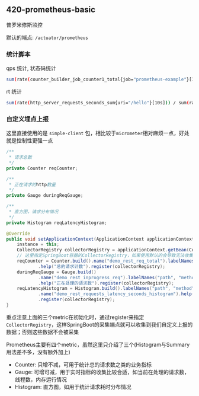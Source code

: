 420-prometheus-basic
---
普罗米修斯监控

默认的端点: `/actuator/prometheus`

### 统计脚本

qps 统计, 状态码统计

```sh
sum(rate(counter_builder_job_counter1_total{job="prometheus-example"}[10s]))
```


rt 统计

```bash
sum(rate(http_server_requests_seconds_sum{uri="/hello"}[10s])) / sum(rate(http_server_requests_seconds_count{uri="/hello"}[10s]))
```

### 自定义埋点上报

这里直接使用的是 `simple-client` 包，相比较于`micrometer`相对麻烦一点，好处就是控制性更强一点

```java
/**
 * 请求总数
 */
private Counter reqCounter;

/**
 * 正在请求的http数量
 */
private Gauge duringReqGauge;

/**
 * 直方图，请求分布情况
 */
private Histogram reqLatencyHistogram;

@Override
public void setApplicationContext(ApplicationContext applicationContext) throws BeansException {
    instance = this;
    CollectorRegistry collectorRegistry = applicationContext.getBean(CollectorRegistry.class);
    // 这里指定SpringBoot容器的CollectorRegistry，如果使用默认的会导致无法收集
    reqCounter = Counter.build().name("demo_rest_req_total").labelNames("path", "method", "code")
            .help("总的请求计数").register(collectorRegistry);
    duringReqGauge = Gauge.build()
            .name("demo_rest_inprogress_req").labelNames("path", "method")
            .help("正在处理的请求数").register(collectorRegistry);
    reqLatencyHistogram = Histogram.build().labelNames("path", "method", "code")
            .name("demo_rest_requests_latency_seconds_histogram").help("请求耗时分布")
            .register(collectorRegistry);
}
```

重点注意上面的三个metric在初始化时，通过register来指定`CollectorRegistry`，这样SpringBoot的采集端点就可以收集到我们自定义上报的数据；否则这些数据不会被采集

Prometheus主要有四个metric，虽然这里只介绍了三个(Histogram与Summary用法差不多，没有额外加上)

- Counter: 只增不减，可用于统计总的请求数之类的业务指标
- Gauge: 可增可减，用于实时指标的收集比较合适，如当前在处理的请求数，线程数，内存运行情况
- Histogram: 直方图，如用于统计请求耗时分布情况
